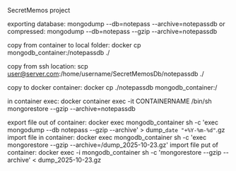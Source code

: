 SecretMemos project

exporting database:
mongodump --db=notepass --archive=notepassdb
or compressed:
mongodump --db=notepass --gzip --archive=notepassdb

copy from container to local folder:
docker cp mongodb_container:/notepassdb ./

copy from ssh location:
scp user@server.com:/home/username/SecretMemosDb/notepassdb ./

copy to docker container:
docker cp ./notepassdb mongodb_container:/

in container exec:
docker container exec -it CONTAINERNAME /bin/sh
mongorestore --gzip --archive=notepassdb 


export file out of container:
docker exec mongodb_container sh -c 'exec mongodump --db notepass --gzip --archive' > dump_`date "+%Y-%m-%d"`.gz
import file in container:
docker exec mongodb_container sh -c 'exec mongorestore --gzip --archive=/dump_2025-10-23.gz'
import file put of container:
docker exec -i mongodb_container sh -c 'mongorestore --gzip --archive' < dump_2025-10-23.gz
